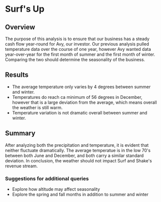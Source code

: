 # Surf's Up
## Overview 
The purpose of this analysis is to ensure that our business has a steady cash flow year-round for Avy, our investor. Our previous analysis pulled temperature data over the course of one year, however Avy wanted data year-over-year for the first month of summer and the first month of winter. Comparing the two should determine the seasonality of the business. 

## Results
* The average temperature only varies by 4 degrees between summer and winter.
* Temperatures do reach ca minimum of 56 degrees in December, however that is a large deviation from the average, which means overall the weather is still warm.
* Temperature variation is not dramatic overall between summer and winter. 

## Summary
After analyzing both the precipitation and temperature, it is evident that neither fluctuate dramatically. The average temperatue is in the low 70's between both June and December, and both carry a similar standard deviation. In conclusion, the weather should not impact Surf and Shake's revenue stream.

### Suggestions for additional queries
* Explore how altitude may affect seasonality
* Explore the spring and fall months in addition to summer and winter
